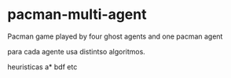# pacman-multi-agent
Pacman game played by four ghost agents and one pacman agent

para cada agente usa distintso algoritmos.

heuristicas
a*
bdf
etc
